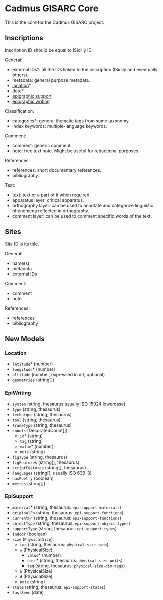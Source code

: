 # Cadmus GISARC Core

This is the core for the Cadmus GISARC project.

## Inscriptions

Inscription ID should be equal to ISiciliy ID.

General:

- external IDs\*: all the IDs linked to the inscription (ISicily and eventually others).
- metadata: general purpose metadata.
- [location](#location)\*
- date\*
- [epigraphic support](#episupport)
- [epigraphic writing](#epiwriting)

Classification:

- categories\*: general thematic tags from some taxonomy.
- index keywords: multiple-language keywords.

Comment:

- comment: generic comment.
- note: free text note. Might be useful for redactional purposes.

References:

- references: short documentary references.
- bibliography.

Text:

- text: text or a part of it when required.
- apparatus layer: critical apparatus.
- orthography layer: can be used to annotate and categorize linguistic phenomena reflected in orthography.
- comment layer: can be used to comment specific words of the text.

## Sites

Site ID is its title.

General:

- name(s)
- metadata
- external IDs

Comment:

- comment
- note

References:

- references
- bibliography

## New Models

### Location

- `latitude`\* (number)
- `longitude`\* (number)
- `altitude` (number, expressed in mt; optional)
- `geometries` (string[])

### EpiWriting

- `system` (string, thesaurus usually ISO 15924 lowercase)
- `type` (string, thesaurus)
- `technique` (string, thesaurus)
- `tool` (string, thesaurus)
- `frameType` (string, thesaurus)
- `counts` (DecoratedCount[]):
  - `id`\* (string)
  - `tag` (string)
  - `value`\* (number)
  - `note` (string)
- `figType` (string, thesaurus)
- `figFeatures` (string[], thesaurus)
- `scriptFeatures` (string[], thesaurus)
- `languages` (string[], usually ISO 639-3)
- `hasPoetry` (boolean)
- `metres` (string[])

### EpiSupport

- `material`\* (string, thesaurus: `epi-support-materials`)
- `originalFn` (string, thesaurus: `epi-support-functions`)
- `currentFn` (string, thesaurus: `epi-support-functions`)
- `objectType` (string, thesaurus: `epi-support-object-types`)
- `supportType` (string, thesaurus: `epi-support-types`)
- `indoor` (boolean)
- `size` (`PhysicalSize`):
  - `tag` (string, thesaurus: `physical-size-tags`)
  - `w` (PhysicalSize):
    - `value`\* (number)
    - `unit`\* (string, thesaurus: `physical-size-units`)
    - `tag` (string, thesaurus: `physical-size-dim-tags`)
  - `h` (PhysicalSize)
  - `d` (PhysicalSize)
  - `note` (string)
- `state` (string, thesaurus: `epi-support-states`)
- `lastSeen` (date)
